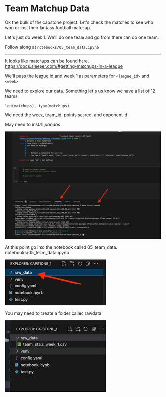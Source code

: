 # Team Matchup Data

Ok the bulk of the capstone project. Let's check the matches to see who won or lost their fantasy football matchup.


Let's just do week 1. We'll do one team and go from there can do one team.

Follow along at `notebooks/05_team_data.ipynb`


-------

It looks like matchups can be found here. <br>
https://docs.sleeper.com/#getting-matchups-in-a-league

We'll pass the league id and week 1 as parameters for `<league_id>` and `<week>`

We need to explore our data. Something let's us know we have a list of 12 teams


```
len(matchups), type(matchups)
```




We need the week, team_id, points scored, and opponent id


May need to install *pandas*

![](screenshots/Capstone%2017.png)


At this point go into the notebook called 05_team_data. notebooks/05_team_data.ipynb


![](screenshots/Capstone%2018.png)

You may need to create a folder called rawdata

![](screenshots/Capstone%2019.png)
